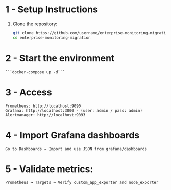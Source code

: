 # 1 - Setup Instructions

1. Clone the repository:
   ```bash
   git clone https://github.com/username/enterprise-monitoring-migration.git
   cd enterprise-monitoring-migration

# 2 - Start the environment

    ```docker-compose up -d```

# 3 - Access

    Prometheus: http://localhost:9090
    Grafana: http://localhost:3000 - (user: admin / pass: admin)
    Alertmanager: http://localhost:9093

# 4 - Import Grafana dashboards

    Go to Dashboards → Import and use JSON from grafana/dashboards

# 5 - Validate metrics:

    Prometheus → Targets → Verify custom_app_exporter and node_exporter

